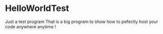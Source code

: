# HelloWorldTest
Just a test program
That is a big program to show how to pefectly host your code anywhere anytime ! 
